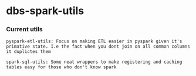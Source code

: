 # dbs-spark-utils

### Current utils
```
pyspark-etl-utils: Focus on making ETL easier in pyspark given it's primative state. I.e the fact when you dont join on all common columns it duplictes them
```

```
spark-sql-utils: Some neat wrappers to make registering and caching tables easy for those who don't know spark
```

